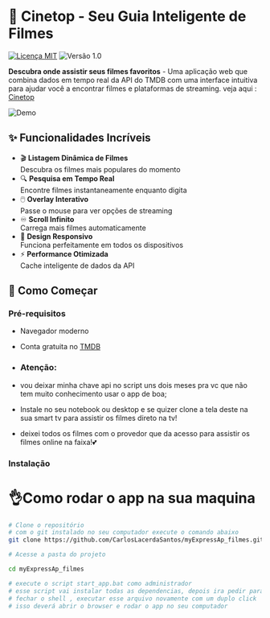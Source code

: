 # 🎥 Cinetop - Seu Guia Inteligente de Filmes

[![Licença MIT](https://img.shields.io/badge/Licença-MIT-green.svg)](https://opensource.org/licenses/MIT)
![Versão 1.0](https://img.shields.io/badge/Versão-1.0-blue.svg)

**Descubra onde assistir seus filmes favoritos** - Uma aplicação web que combina dados em tempo real da API do TMDB com uma interface intuitiva para ajudar você a encontrar filmes e plataformas de streaming. veja aqui : <a href="https://cinetop.onrender.com" target="_blank">Cinetop</a>



![Demo](https://media.giphy.com/media/v1.Y2lkPTc5MGI3NjExd3Z2d3FpOG1qb2xwZ3hjbGZ0a2V4a2QxZXVqM3hqYzN4Z2d6dDR6eCZlcD12MV9pbnRlcm5hbF9naWZfYnlfaWQmY3Q9Zw/3orieS4jfHJaKwkeli/giphy.gif)

## ✨ Funcionalidades Incríveis

- 🎬 **Listagem Dinâmica de Filmes**  
  Descubra os filmes mais populares do momento
- 🔍 **Pesquisa em Tempo Real**  
  Encontre filmes instantaneamente enquanto digita
- 🖱️ **Overlay Interativo**  
  Passe o mouse para ver opções de streaming
- ♾️ **Scroll Infinito**  
  Carrega mais filmes automaticamente
- 📱 **Design Responsivo**  
  Funciona perfeitamente em todos os dispositivos
- ⚡ **Performance Otimizada**  
  Cache inteligente de dados da API

## 🚀 Como Começar

### Pré-requisitos
- Navegador moderno
- Conta gratuita no [TMDB](https://www.themoviedb.org/)

- ### Atenção:
- vou deixar minha chave api no script uns dois meses pra vc que não tem muito conhecimento usar o app de boa; 
- Instale no seu notebook ou desktop e se quizer clone a tela deste na sua smart tv para assistir os filmes direto na tv!
- deixei todos os filmes com o provedor que da acesso para assistir os filmes online na faixa!💕
### Instalação

# 👌Como rodar o app na sua maquina
```bash
# Clone o repositório
# com o git instalado no seu computador execute o comando abaixo
git clone https://github.com/CarlosLacerdaSantos/myExpressAp_filmes.git

# Acesse a pasta do projeto

cd myExpressAp_filmes

# execute o script start_app.bat como administrador
# esse script vai instalar todas as dependencias, depois ira pedir para 
# fechar o shell , executar esse arquivo novamente com um duplo click 
# isso deverá abrir o browser e rodar o app no seu computador




